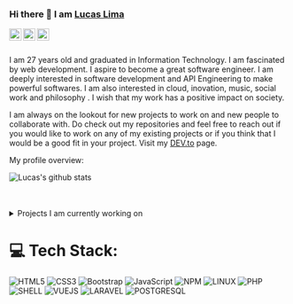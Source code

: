 
### Hi there 👋 I am [Lucas Lima](https://www.linkedin.com/in/lucas-lima-tavares-a97577b5/)

<a href="https://www.linkedin.com/in/lucas-lima-tavares-a97577b5/">
  <img align="left" alt="Lucas's LinkdeIN" width="22px" src="https://cdn.jsdelivr.net/npm/simple-icons@v3/icons/linkedin.svg" />
</a>
<a href="https://leetcode.com/user9112JB/">
  <img align="left" alt="Lucas's Leetcode" width="22px" src="https://cdn.jsdelivr.net/npm/simple-icons@v3/icons/leetcode.svg" />
</a>
<a href="https://medium.com/">
  <img align="left" alt="Lucas's Leetcode" width="22px" src="https://cdn.jsdelivr.net/npm/simple-icons@v3/icons/medium.svg"/>
</a>
<br />
<br />

<div>
 <p>

I am 27 years old and graduated in Information Technology. I am fascinated by web development. I aspire to become a great software engineer. I am deeply interested in software development and API Engineering to make powerful softwares. I am also interested in cloud, inovation, music, social work and philosophy . I wish that my work has a positive impact on society.

I am always on the lookout for new projects to work on and new people to collaborate with. Do check out my repositories and feel free to reach out if you would like to work on any of my existing projects or if you think that I would be a good fit in your project. Visit my [DEV.to](https://dev.to/lucasltavares) page.

</h4>
</div>

<div><p>My profile overview: </p></div>

![Lucas's github stats](https://github-readme-stats.vercel.app/api?username=lucasltavares&show_icons=true)
<br />
<br />
<br />
<details>
<summary>
  Projects I am currently working on
</summary>

<br />

[![ReadMe Card](https://github-readme-stats.vercel.app/api/pin/?username=lucasltavares&repo=laravel-jwt-auth)](https://github.com/lucasltavares/blog-api-laravel)
[![ReadMe Card](https://github-readme-stats.vercel.app/api/pin/?username=lucasltavares&repo=lumen-todos-api)](https://github.com/lucasltavares/lumen-todos-api)
[![ReadMe Card](https://github-readme-stats.vercel.app/api/pin/?username=lucasltavares&repo=vuejs-task-tracker)](https://github.com/lucasltavares/vuejs-task-tracker)
[![ReadMe Card](https://github-readme-stats.vercel.app/api/pin/?username=lucasltavares&repo=vcf-to-json)](https://github.com/lucasltavares/vcf-to-json)

<br />

</details>

# 💻 Tech Stack:
![HTML5](https://img.shields.io/badge/html5-%23E34F26.svg?style=for-the-badge&logo=html5&logoColor=white) ![CSS3](https://img.shields.io/badge/css3-%231572B6.svg?style=for-the-badge&logo=css3&logoColor=white) ![Bootstrap](https://img.shields.io/badge/bootstrap-%23563D7C.svg?style=for-the-badge&logo=bootstrap&logoColor=white) ![JavaScript](https://img.shields.io/badge/javascript-%23323330.svg?style=for-the-badge&logo=javascript&logoColor=%23F7DF1E) ![NPM](https://img.shields.io/badge/NPM-%23CB3837.svg?style=for-the-badge&logo=npm&logoColor=white) ![LINUX](https://img.shields.io/badge/Linux-FCC624?style=for-the-badge&logo=linux&logoColor=black) ![PHP](https://img.shields.io/badge/PHP-777BB4?style=for-the-badge&logo=php&logoColor=white) ![SHELL](	https://img.shields.io/badge/Shell_Script-121011?style=for-the-badge&logo=gnu-bash&logoColor=white) ![VUEJS](https://img.shields.io/badge/Vue.js-35495E?style=for-the-badge&logo=vue.js&logoColor=4FC08D) ![LARAVEL](https://img.shields.io/badge/Laravel-FF2D20?style=for-the-badge&logo=laravel&logoColor=white) ![POSTGRESQL](https://img.shields.io/badge/PostgreSQL-316192?style=for-the-badge&logo=postgresql&logoColor=white)

